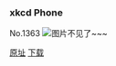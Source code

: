 ### xkcd Phone
No.1363
![图片不见了~~~](https://imgs.xkcd.com/comics/xkcd_phone.png)

[原址](https://xkcd.com//1363) [下载](https://imgs.xkcd.com/comics/xkcd_phone.png)

